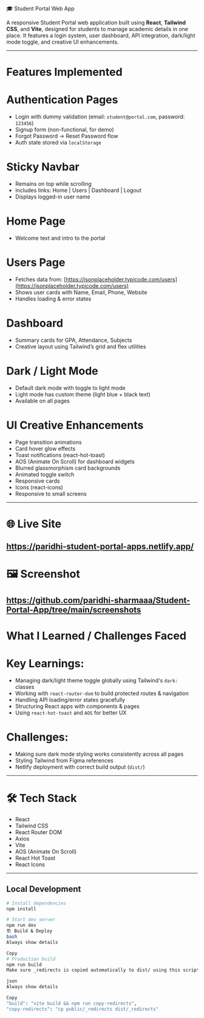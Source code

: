 🎓 Student Portal Web App

A responsive Student Portal web application built using **React**, **Tailwind CSS**, and **Vite**, designed for students to manage academic details in one place. It features a login system, user dashboard, API integration, dark/light mode toggle, and creative UI enhancements.

---

# Features Implemented

# Authentication Pages
- Login with dummy validation (email: `student@portal.com`, password: `123456`)
- Signup form (non-functional, for demo)
- Forgot Password → Reset Password flow
- Auth state stored via `localStorage`

# Sticky Navbar
- Remains on top while scrolling
- Includes links: Home | Users | Dashboard | Logout
- Displays logged-in user name

# Home Page
- Welcome text and intro to the portal

# Users Page
- Fetches data from: [https://jsonplaceholder.typicode.com/users](https://jsonplaceholder.typicode.com/users)
- Shows user cards with Name, Email, Phone, Website
- Handles loading & error states

# Dashboard
- Summary cards for GPA, Attendance, Subjects
- Creative layout using Tailwind’s grid and flex utilities

# Dark / Light Mode
- Default dark mode with toggle to light mode
- Light mode has custom theme (light blue + black text)
- Available on all pages

# UI Creative Enhancements
- Page transition animations
- Card hover glow effects
- Toast notifications (react-hot-toast)
- AOS (Animate On Scroll) for dashboard widgets
- Blurred glassmorphism card backgrounds
- Animated toggle switch
- Responsive cards
- Icons (react-icons)
- Responsive to small screens

---

# 🌐 Live Site

https://paridhi-student-portal-apps.netlify.app/
---

# 🖼️ Screenshot
https://github.com/paridhi-sharmaaa/Student-Portal-App/tree/main/screenshots
---

# What I Learned / Challenges Faced

# Key Learnings:
- Managing dark/light theme toggle globally using Tailwind's `dark:` classes
- Working with `react-router-dom` to build protected routes & navigation
- Handling API loading/error states gracefully
- Structuring React apps with components & pages
- Using `react-hot-toast` and `AOS` for better UX

# Challenges:
- Making sure dark mode styling works consistently across all pages
- Styling Tailwind from Figma references
- Netlify deployment with correct build output (`dist/`)

---

# 🛠 Tech Stack

- React
- Tailwind CSS
- React Router DOM
- Axios
- Vite
- AOS (Animate On Scroll)
- React Hot Toast
- React Icons

---

## Local Development

```bash
# Install dependencies
npm install

# Start dev server
npm run dev
🏗️ Build & Deploy
bash
Always show details

Copy
# Production build
npm run build
Make sure _redirects is copied automatically to dist/ using this script in package.json:

json
Always show details

Copy
"build": "vite build && npm run copy-redirects",
"copy-redirects": "cp public/_redirects dist/_redirects"




